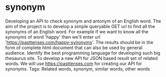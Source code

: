 # synonym
Developing an API to check synonym and antonym of an English word.
The aim of the project is to develop a simple queryable GET url to find all the synonyms of an English word. For example if we want to know all the synonyms of word 'happy' then we'll enter url 'https://pasttenses.com/happy-synonyms'.
The results should be in the form of complete html document that can also be used by general audience.
Identify the best programming language for developing such big thesaurus site.
To develop a new API for JSON based result set of related words.
We will use https://pasttenses.com for creating our API for synonyms.
Tags: Related words, synonym, similar words, other words
